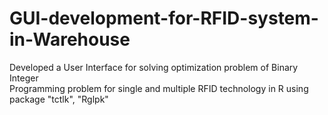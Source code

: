 # GUI-development-for-RFID-system-in-Warehouse

Developed a User Interface for solving optimization problem of Binary Integer               
Programming problem for single and multiple RFID technology in R using package "tctlk", "Rglpk"
